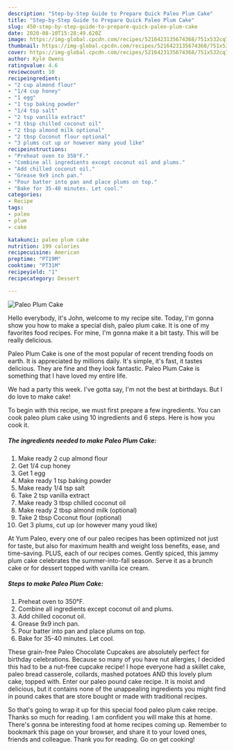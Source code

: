 ```yaml
---
description: "Step-by-Step Guide to Prepare Quick Paleo Plum Cake"
title: "Step-by-Step Guide to Prepare Quick Paleo Plum Cake"
slug: 450-step-by-step-guide-to-prepare-quick-paleo-plum-cake
date: 2020-08-10T15:28:49.620Z
image: https://img-global.cpcdn.com/recipes/5216423135674368/751x532cq70/paleo-plum-cake-recipe-main-photo.jpg
thumbnail: https://img-global.cpcdn.com/recipes/5216423135674368/751x532cq70/paleo-plum-cake-recipe-main-photo.jpg
cover: https://img-global.cpcdn.com/recipes/5216423135674368/751x532cq70/paleo-plum-cake-recipe-main-photo.jpg
author: Kyle Owens
ratingvalue: 4.6
reviewcount: 10
recipeingredient:
- "2 cup almond flour"
- "1/4 cup honey"
- "1 egg"
- "1 tsp baking powder"
- "1/4 tsp salt"
- "2 tsp vanilla extract"
- "3 tbsp chilled coconut oil"
- "2 tbsp almond milk optional"
- "2 tbsp Coconut flour optional"
- "3 plums cut up or however many youd like"
recipeinstructions:
- "Preheat oven to 350°F."
- "Combine all ingredients except coconut oil and plums."
- "Add chilled coconut oil."
- "Grease 9x9 inch pan."
- "Pour batter into pan and place plums on top."
- "Bake for 35-40 minutes. Let cool."
categories:
- Recipe
tags:
- paleo
- plum
- cake

katakunci: paleo plum cake 
nutrition: 199 calories
recipecuisine: American
preptime: "PT19M"
cooktime: "PT31M"
recipeyield: "1"
recipecategory: Dessert

---
```



![Paleo Plum Cake](https://img-global.cpcdn.com/recipes/5216423135674368/751x532cq70/paleo-plum-cake-recipe-main-photo.jpg)

Hello everybody, it's John, welcome to my recipe site. Today, I'm gonna show you how to make a special dish, paleo plum cake. It is one of my favorites food recipes. For mine, I'm gonna make it a bit tasty. This will be really delicious.

Paleo Plum Cake is one of the most popular of recent trending foods on earth. It is appreciated by millions daily. It's simple, it's fast, it tastes delicious. They are fine and they look fantastic. Paleo Plum Cake is something that I have loved my entire life.

We had a party this week. I&#39;ve gotta say, I&#39;m not the best at birthdays. But I do love to make cake!


To begin with this recipe, we must first prepare a few ingredients. You can cook paleo plum cake using 10 ingredients and 6 steps. Here is how you cook it.

##### The ingredients needed to make Paleo Plum Cake:

1. Make ready 2 cup almond flour
1. Get 1/4 cup honey
1. Get 1 egg
1. Make ready 1 tsp baking powder
1. Make ready 1/4 tsp salt
1. Take 2 tsp vanilla extract
1. Make ready 3 tbsp chilled coconut oil
1. Make ready 2 tbsp almond milk (optional)
1. Take 2 tbsp Coconut flour (optional)
1. Get 3 plums, cut up (or however many youd like)


At Yum Paleo, every one of our paleo recipes has been optimized not just for taste, but also for maximum health and weight loss benefits, ease, and time-saving. PLUS, each of our recipes comes. Gently spiced, this jammy plum cake celebrates the summer-into-fall season. Serve it as a brunch cake or for dessert topped with vanilla ice cream. 

##### Steps to make Paleo Plum Cake:

1. Preheat oven to 350°F.
1. Combine all ingredients except coconut oil and plums.
1. Add chilled coconut oil.
1. Grease 9x9 inch pan.
1. Pour batter into pan and place plums on top.
1. Bake for 35-40 minutes. Let cool.


These grain-free Paleo Chocolate Cupcakes are absolutely perfect for birthday celebrations. Because so many of you have nut allergies, I decided this had to be a nut-free cupcake recipe! I hope everyone had a skillet cake, paleo bread casserole, collards, mashed potatoes AND this lovely plum cake, topped with. Enter our paleo pound cake recipe. It is moist and delicious, but it contains none of the unappealing ingredients you might find in pound cakes that are store bought or made with traditional recipes. 

So that's going to wrap it up for this special food paleo plum cake recipe. Thanks so much for reading. I am confident you will make this at home. There's gonna be interesting food at home recipes coming up. Remember to bookmark this page on your browser, and share it to your loved ones, friends and colleague. Thank you for reading. Go on get cooking!
